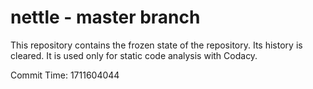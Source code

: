 # nettle - master branch

This repository contains the frozen state of the repository.
Its history is cleared. It is used only for static code
analysis with Codacy.

Commit Time: 1711604044